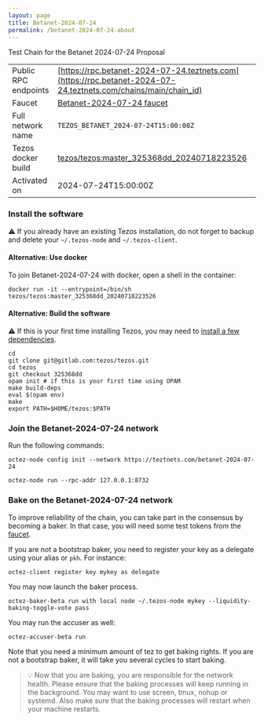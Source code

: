 ```yaml
---
layout: page
title: Betanet-2024-07-24
permalink: /betanet-2024-07-24-about
---
```


Test Chain for the Betanet 2024-07-24 Proposal

| | |
|-------|---------------------|
| Public RPC endpoints | [https://rpc.betanet-2024-07-24.teztnets.com](https://rpc.betanet-2024-07-24.teztnets.com/chains/main/chain_id)<br/> |
| Faucet | [Betanet-2024-07-24 faucet](https://faucet.betanet-2024-07-24.teztnets.com) |
| Full network name | `TEZOS_BETANET_2024-07-24T15:00:00Z` |
| Tezos docker build | [tezos/tezos:master_325368dd_20240718223526](https://hub.docker.com/r/tezos/tezos/tags?page=1&ordering=last_updated&name=master_325368dd_20240718223526) |
| Activated on | 2024-07-24T15:00:00Z |





### Install the software

⚠️  If you already have an existing Tezos installation, do not forget to backup and delete your `~/.tezos-node` and `~/.tezos-client`.



#### Alternative: Use docker

To join Betanet-2024-07-24 with docker, open a shell in the container:

```
docker run -it --entrypoint=/bin/sh tezos/tezos:master_325368dd_20240718223526
```


#### Alternative: Build the software

⚠️  If this is your first time installing Tezos, you may need to [install a few dependencies](https://tezos.gitlab.io/introduction/howtoget.html#setting-up-the-development-environment-from-scratch).

```
cd
git clone git@gitlab.com:tezos/tezos.git
cd tezos
git checkout 325368dd
opam init # if this is your first time using OPAM
make build-deps
eval $(opam env)
make
export PATH=$HOME/tezos:$PATH
```

### Join the Betanet-2024-07-24 network

Run the following commands:

```
octez-node config init --network https://teztnets.com/betanet-2024-07-24

octez-node run --rpc-addr 127.0.0.1:8732
```






### Bake on the Betanet-2024-07-24 network

To improve reliability of the chain, you can take part in the consensus by becoming a baker. In that case, you will need some test tokens from the [faucet](https://faucet.betanet-2024-07-24.teztnets.com).

If you are not a bootstrap baker, you need to register your key as a delegate using your alias or `pkh`. For instance:
```bash=2
octez-client register key mykey as delegate
```



You may now launch the baker process.
```bash=3
octez-baker-beta run with local node ~/.tezos-node mykey --liquidity-baking-toggle-vote pass
```

You may run the accuser as well:
```bash=3
octez-accuser-beta run
```

Note that you need a minimum amount of tez to get baking rights. If you are not a bootstrap baker, it will take you several cycles to start baking.

> 💡 Now that you are baking, you are responsible for the network health. Please ensure that the baking processes will keep running in the background. You may want to use screen, tmux, nohup or systemd. Also make sure that the baking processes will restart when your machine restarts.


